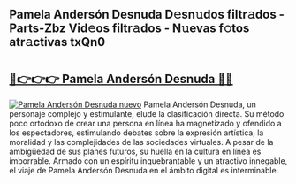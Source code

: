 ## Pamela Andersón Desnuda D𝚎sn𝚞dos filtr𝚊dos - Parts-Zbz Vid𝚎os filtr𝚊dos - N𝚞evas f𝚘tos atr𝚊ctivas txQn0

# <h2><a href="http://mb16mci.tromn.icu/?c=Pamela+Anders%c3%b3n+Desnuda">🔗👉👉👉 Pamela Andersón Desnuda 🔗🔗</a></h2>

[![Pamela Andersón Desnuda nuevo](https://i.imgur.com/pEAQMta.gif)](http://mb16mci.tromn.icu/?c=Pamela+Anders%c3%b3n+Desnuda)
Pamela Andersón Desnuda, un personaje complejo y estimulante, elude la clasificación directa. Su método poco ortodoxo de crear una persona en línea ha magnetizado y ofendido a los espectadores, estimulando debates sobre la expresión artística, la moralidad y las complejidades de las sociedades virtuales. A pesar de la ambigüedad de sus planes futuros, su huella en la cultura en línea es imborrable. Armado con un espíritu inquebrantable y un atractivo innegable, el viaje de Pamela Andersón Desnuda en el ámbito digital es interminable.
